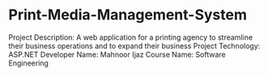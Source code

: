 # Print-Media-Management-System
Project Description: A web application for a printing agency to streamline their business operations and to expand their business
Project Technology: ASP.NET
Developer Name: Mahnoor Ijaz
Course Name: Software Engineering
